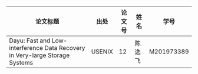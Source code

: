 | 论文标题                                                   | 出处   | 论文号 | 姓名   | 学号       |
| ---------------------------------------------------------- | ------ | ------ | ------ | ---------- |
| Dayu: Fast and Low-interference Data Recovery in Very-large Storage Systems | USENIX  |  12  | 陈逸飞  | M201973389 |
